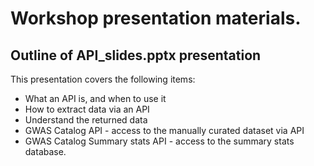 # Workshop presentation materials.

## Outline of API_slides.pptx presentation

This presentation covers the following items:

* What an API is, and when to use it
* How to extract data via an API
* Understand the returned data
* GWAS Catalog API - access to the manually curated dataset via API
* GWAS Catalog Summary stats API - access to the summary stats database.

